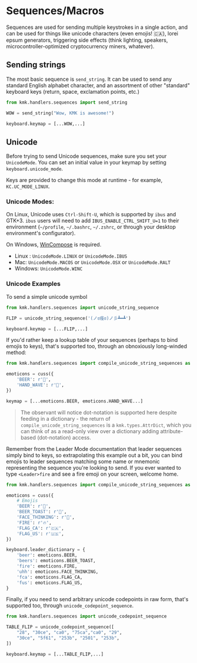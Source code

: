 # Sequences/Macros

Sequences are used for sending multiple keystrokes in a single action, and can
be used for things like unicode characters (even emojis! 🇨🇦), lorei epsum
generators, triggering side effects (think lighting, speakers,
microcontroller-optimized cryptocurrency miners, whatever).

## Sending strings
The most basic sequence is `send_string`. It can be used to send any standard
English alphabet character, and an assortment of other "standard" keyboard keys
(return, space, exclamation points, etc.)

```python
from kmk.handlers.sequences import send_string

WOW = send_string("Wow, KMK is awesome!")

keyboard.keymap = [...WOW,...]
```

## Unicode
Before trying to send Unicode sequences, make sure you set your `UnicodeMode`.
You can set an initial value in your keymap by setting `keyboard.unicode_mode`.

Keys are provided to change this mode at runtime - for example, `KC.UC_MODE_LINUX`.


### Unicode Modes:
On Linux, Unicode uses `Ctrl-Shift-U`, which is supported by `ibus` and GTK+3.
`ibus` users will need to add `IBUS_ENABLE_CTRL_SHIFT_U=1` to their environment
(`~/profile`, `~/.bashrc`, `~/.zshrc`, or through your desktop environment's
configurator).

On Windows, [WinCompose](https://github.com/samhocevar/wincompose) is required.

- Linux : `UnicodeMode.LINUX` or `UnicodeMode.IBUS`
- Mac: `UnicodeMode.MACOS` or `UnicodeMode.OSX` or `UnicodeMode.RALT`
- Windows: `UnicodeMode.WINC`


### Unicode Examples

To send a simple unicode symbol
```python
from kmk.handlers.sequences import unicode_string_sequence

FLIP = unicode_string_sequence('(ノಠ痊ಠ)ノ彡┻━┻')

keyboard.keymap = [...FLIP,...]
```

If you'd rather keep a lookup table of your sequences (perhaps to bind emojis to
keys), that's supported too, through an obnoxiously long-winded method:

```python
from kmk.handlers.sequences import compile_unicode_string_sequences as cuss

emoticons = cuss({
	'BEER': r'🍺',
	'HAND_WAVE': r'👋',
})

keymap = [...emoticons.BEER, emoticons.HAND_WAVE...]
```

> The observant will notice dot-notation is supported here despite feeding in a
> dictionary - the return of `compile_unicode_string_sequences` is a
> `kmk.types.AttrDict`, which you can think of as a read-only view over a
> dictionary adding attribute-based (dot-notation) access.

Remember from the Leader Mode documentation that leader sequences simply bind to
keys, so extrapolating this example out a bit, you can bind emojis to leader
sequences matching some name or mnemonic representing the sequence you're
looking to send. If you ever wanted to type `<Leader>fire` and see a fire emoji
on your screen, welcome home.

```python
from kmk.handlers.sequences import compile_unicode_string_sequences as cuss

emoticons = cuss({
    # Emojis
    'BEER': r'🍺',
    'BEER_TOAST': r'🍻',
    'FACE_THINKING': r'🤔',
    'FIRE': r'🔥',
    'FLAG_CA': r'🇨🇦',
    'FLAG_US': r'🇺🇸',
})

keyboard.leader_dictionary = {
    'beer': emoticons.BEER,
    'beers': emoticons.BEER_TOAST,
    'fire': emoticons.FIRE,
    'uhh': emoticons.FACE_THINKING,
    'fca': emoticons.FLAG_CA,
    'fus': emoticons.FLAG_US,
}
```

Finally, if you need to send arbitrary unicode codepoints in raw form, that's
supported too, through `unicode_codepoint_sequence`.

```python
from kmk.handlers.sequences import unicode_codepoint_sequence

TABLE_FLIP = unicode_codepoint_sequence([
	"28", "30ce", "ca0", "75ca","ca0", "29",
	"30ce", "5f61", "253b", "2501", "253b",
])

keyboard.keymap = [...TABLE_FLIP,...]
```
